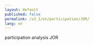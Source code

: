 ```yaml
---
layout: default
published: false
permalink: /v3_1/en/participation/JOR/
lang: en
---
```


participation analysis JOR
